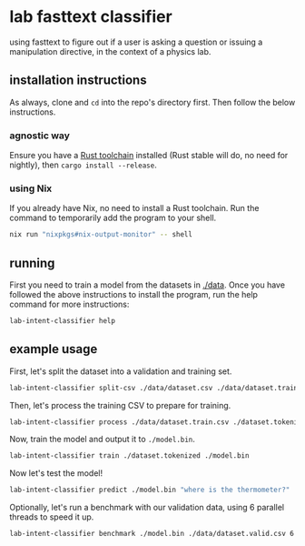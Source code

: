 # lab fasttext classifier

using fasttext to figure out if a user is asking a question or issuing a
manipulation directive, in the context of a physics lab.

## installation instructions

As always, clone and `cd` into the repo's directory first. Then follow the
below instructions.

### agnostic way

Ensure you have a [Rust toolchain](https://rustup.rs/) installed (Rust stable
will do, no need for nightly), then `cargo install --release`.

### using Nix

If you already have Nix, no need to install a Rust toolchain. Run the command
to temporarily add the program to your shell.

```sh
nix run "nixpkgs#nix-output-monitor" -- shell
```

## running

First you need to train a model from the datasets in [./data](./data). Once you
have followed the above instructions to install the program, run the help
command for more instructions:

```sh
lab-intent-classifier help
```

## example usage

First, let's split the dataset into a validation and training set.

```sh
lab-intent-classifier split-csv ./data/dataset.csv ./data/dataset.train.csv ./data/dataset.valid.csv
```

Then, let's process the training CSV to prepare for training.

```sh
lab-intent-classifier process ./data/dataset.train.csv ./dataset.tokenized
```

Now, train the model and output it to `./model.bin`.

```sh
lab-intent-classifier train ./dataset.tokenized ./model.bin
```

Now let's test the model!

```sh
lab-intent-classifier predict ./model.bin "where is the thermometer?"
```

Optionally, let's run a benchmark with our validation data, using 6 parallel
threads to speed it up.

```sh
lab-intent-classifier benchmark ./model.bin ./data/dataset.valid.csv 6
```
